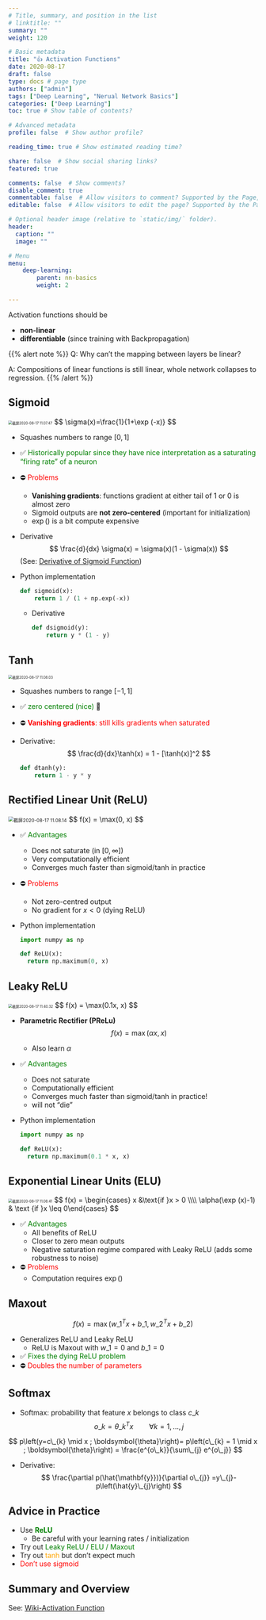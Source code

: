 ```yaml
---
# Title, summary, and position in the list
# linktitle: ""
summary: ""
weight: 120

# Basic metadata
title: "👍 Activation Functions"
date: 2020-08-17
draft: false
type: docs # page type
authors: ["admin"]
tags: ["Deep Learning", "Nerual Network Basics"]
categories: ["Deep Learning"]
toc: true # Show table of contents?

# Advanced metadata
profile: false  # Show author profile?

reading_time: true # Show estimated reading time?

share: false  # Show social sharing links?
featured: true

comments: false  # Show comments?
disable_comment: true
commentable: false  # Allow visitors to comment? Supported by the Page, Post, and Docs content types.
editable: false  # Allow visitors to edit the page? Supported by the Page, Post, and Docs content types.

# Optional header image (relative to `static/img/` folder).
header:
  caption: ""
  image: ""

# Menu
menu: 
    deep-learning:
        parent: nn-basics
        weight: 2

---
```


Activation functions should be 

- **non-linear**
- **differentiable** (since training with Backpropagation)

{{% alert note %}}
Q: Why can’t the mapping between layers be linear?

A: Compositions of linear functions is still linear, whole network collapses to regression.
{{% /alert %}}

## Sigmoid

<img src="https://raw.githubusercontent.com/EckoTan0804/upic-repo/master/uPic/截屏2020-08-17%2011.07.47.png" alt="截屏2020-08-17 11.07.47" style="zoom:50%;" />
$$
\sigma(x)=\frac{1}{1+\exp (-x)}
$$

- Squashes numbers to range $[0,1]$

- ✅ <span style="color:green">Historically popular since they have nice interpretation as a saturating “firing rate” of a neuron</span>

- ⛔️ <span style="color:red">Problems</span>

  - **Vanishing gradients**: functions gradient at either tail of $1$ or $0$ is almost zero
  - Sigmoid outputs are **not zero-centered** (important for initialization)
  - $\exp()$ is a bit compute expensive

- Derivative
  $$
  \frac{d}{dx} \sigma(x) = \sigma(x)(1 - \sigma(x))
  $$
  (See: [Derivative of Sigmoid Function](https://math.stackexchange.com/questions/78575/derivative-of-sigmoid-function-sigma-x-frac11e-x))

- Python implementation

  ```python
  def sigmoid(x):
      return 1 / (1 + np.exp(-x))
  ```

  - Derivative

    ```python
    def dsigmoid(y):
        return y * (1 - y)
    ```

## Tanh

<img src="https://raw.githubusercontent.com/EckoTan0804/upic-repo/master/uPic/截屏2020-08-17%2011.08.03.png" alt="截屏2020-08-17 11.08.03" style="zoom:50%;" />

- Squashes numbers to range $[-1,1]$

- ✅ <span style="color:green">zero centered (nice)</span> :clap:
- ⛔️ <span style="color:red">**Vanishing gradients**: still kills gradients when saturated</span>

- Derivative:
  $$
  \frac{d}{dx}\tanh(x) = 1 - [\tanh(x)]^2
  $$

  ```python
  def dtanh(y):
      return 1 - y * y
  ```

## Rectified Linear Unit (ReLU)

<img src="https://raw.githubusercontent.com/EckoTan0804/upic-repo/master/uPic/截屏2020-08-17%2011.08.14.png" alt="截屏2020-08-17 11.08.14" style="zoom: 67%;" />
$$
f(x) = \max(0, x)
$$

- ✅ <span style="color:green">Advantages</span>
  - Does not saturate (in $[0, \infty]$)
  - Very computationally efficient
  - Converges much faster than sigmoid/tanh in practice

- ⛔️ <span style="color:red">Problems</span>

  - Not zero-centred output
  - No gradient for $x < 0$ (dying ReLU)

- Python implementation

  ```python
  import numpy as np
  
  def ReLU(x):
  	return np.maximum(0, x)
  ```

  

## Leaky ReLU

<img src="https://raw.githubusercontent.com/EckoTan0804/upic-repo/master/uPic/截屏2020-08-17%2011.40.32.png" alt="截屏2020-08-17 11.40.32" style="zoom:50%;" />
$$
f(x) = \max(0.1x, x)
$$

- **Parametric Rectifier (PReLu)**
  $$
  f(x) = \max(\alpha x, x)
  $$

  - Also learn $\alpha$

- ✅ <span style="color:green">Advantages</span>

  - Does not saturate
  - Computationally efficient
  - Converges much faster than sigmoid/tanh in practice!
  - will not “die”

- Python implementation

  ```python
  import numpy as np
  
  def ReLU(x):
  	return np.maximum(0.1 * x, x)
  ```

## Exponential Linear Units (ELU)

<img src="https://raw.githubusercontent.com/EckoTan0804/upic-repo/master/uPic/截屏2020-08-17 11.08.41.png" alt="截屏2020-08-17 11.08.41" style="zoom: 50%;" />
$$
f(x) = \begin{cases} x &\text{if }x > 0 \\\\
\alpha(\exp (x)-1) & \text {if }x \leq 0\end{cases}
$$

- ✅ <span style="color:green">Advantages</span>
  - All benefits of ReLU
  - Closer to zero mean outputs
  - Negative saturation regime compared with Leaky ReLU (adds some robustness to noise)
- ⛔️ <span style="color:red">Problems</span>
  - Computation requires $\exp()$

## Maxout

$$
f(x) = \max \left(w\_{1}^{T} x+b\_{1}, w\_{2}^{T} x+b\_{2}\right)
$$

- Generalizes ReLU and Leaky ReLU
  - ReLU is Maxout with $w\_1 =0$ and $b\_1 = 0$
- ✅ <span style="color:green">Fixes the dying ReLU problem</span>
- ⛔️ <span style="color:red">Doubles the number of parameters</span>

## Softmax

- Softmax: probability that feature $x$ belongs to class $c\_k$
  $$
  o\_k = \theta\_k^Tx \qquad \forall k = 1, \dots, j
  $$

$$
p\left(y=c\_{k} \mid x ; \boldsymbol{\theta}\right)= p\left(c\_{k} = 1 \mid x ; \boldsymbol{\theta}\right) = \frac{e^{o\_k}}{\sum\_{j} e^{o\_j}}
$$

- Derivative:
  $$
  \frac{\partial p(\hat{\mathbf{y}})}{\partial o\_{j}} =y\_{j}-p\left(\hat{y}\_{j}\right)
  $$

## Advice in Practice

- Use <span style="color:green">**ReLU**</span>
  - Be careful with your learning rates / initialization
- Try out <span style="color:green">Leaky ReLU / ELU / Maxout</span>
- Try out <span style="color:orange">tanh</span> but don’t expect much
- <span style="color:red">Don’t use sigmoid</span>

## Summary and Overview

See: [Wiki-Activation Function](https://en.wikipedia.org/wiki/Activation_function)

